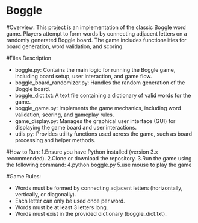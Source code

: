 # Boggle

#Overview:
This project is an implementation of the classic Boggle word game.
Players attempt to form words by connecting adjacent letters on a randomly generated Boggle board.
The game includes functionalities for board generation,
word validation, and scoring.

#Files Description
- boggle.py: Contains the main logic for running the Boggle game, including board setup, user interaction, and game flow.
- boggle_board_randomizer.py: Handles the random generation of the Boggle board.
- boggle_dict.txt: A text file containing a dictionary of valid words for the game.
- boggle_game.py: Implements the game mechanics, including word validation, scoring, and gameplay rules.
- game_display.py: Manages the graphical user interface (GUI) for displaying the game board and user interactions.
- utils.py: Provides utility functions used across the game, such as board processing and helper methods.

#How to Run:
1.Ensure you have Python installed (version 3.x recommended).
2.Clone or download the repository.
3.Run the game using the following command:
4.python boggle.py
5.use mouse to play the game

#Game Rules:
- Words must be formed by connecting adjacent letters (horizontally, vertically, or diagonally).
- Each letter can only be used once per word.
- Words must be at least 3 letters long.
- Words must exist in the provided dictionary (boggle_dict.txt).

